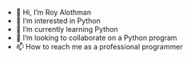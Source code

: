 - 👋 Hi, I’m Roy Alothman 
- 👀 I’m interested in Python
- 🌱 I’m currently learning Python
- 💞️ I’m looking to collaborate on a Python program 
- 📫 How to reach me as a professional programmer 

<!---
RoyAlothman29/RoyAlothman29 is a ✨ special ✨ repository because its `README.md` (this file) appears on your GitHub profile.
You can click the Preview link to take a look at your changes.
--->
